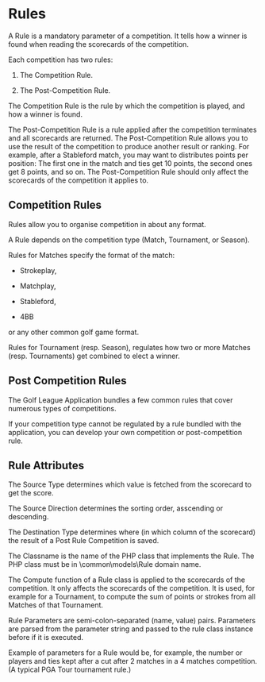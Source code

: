 Rules
=====

A Rule is a mandatory parameter of a competition. It tells how a winner is found
when reading the scorecards of the competition.

Each competition has two rules:

1.  The Competition Rule.

2.  The Post-Competition Rule.

The Competition Rule is the rule by which the competition is played, and how a
winner is found.

The Post-Competition Rule is a rule applied after the competition terminates and
all scorecards are returned. The Post-Competition Rule allows you to use the
result of the competition to produce another result or ranking. For example,
after a Stableford match, you may want to distributes points per position: The
first one in the match and ties get 10 points, the second ones get 8 points, and
so on. The Post-Competition Rule should only affect the scorecards of the
competition it applies to.

Competition Rules
-----------------

Rules allow you to organise competition in about any format.

A Rule depends on the competition type (Match, Tournament, or Season).

Rules for Matches specify the format of the match:

-   Strokeplay,

-   Matchplay,

-   Stableford,

-   4BB

or any other common golf game format.

Rules for Tournament (resp. Season), regulates how two or more Matches (resp.
Tournaments) get combined to elect a winner.

Post Competition Rules
----------------------

The Golf League Application bundles a few common rules that cover numerous types
of competitions.

If your competition type cannot be regulated by a rule bundled with the
application, you can develop your own competition or post-competition rule.

Rule Attributes
---------------

The Source Type determines which value is fetched from the scorecard to get the
score.

The Source Direction determines the sorting order, asscending or descending.

The Destination Type determines where (in which column of the scorecard) the
result of a Post Rule Competition is saved.

The Classname is the name of the PHP class that implements the Rule. The PHP
class must be in \common\models\Rule domain name.

The Compute function of a Rule class is applied to the scorecards of the
competition. It only affects the scorecards of the competition. It is used, for
example for a Tournament, to compute the sum of points or strokes from all
Matches of that Tournament.

Rule Parameters are semi-colon-separated (name, value) pairs. Parameters are
parsed from the parameter string and passed to the rule class instance before if
it is executed.

Example of parameters for a Rule would be, for example, the number or players
and ties kept after a cut after 2 matches in a 4 matches competition. (A typical
PGA Tour tournament rule.)
